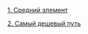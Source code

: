 [1. Средний элемент](https://github.com/Alexander-Noskov/CodeRun/blob/main/src/main/java/org/example/Main.java#L10-L27)

[2. Самый дешевый путь](https://github.com/Alexander-Noskov/CodeRun/blob/main/src/main/java/org/example/Main.java#L29-L68)
